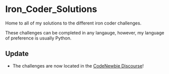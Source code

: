 # Iron_Coder_Solutions
Home to all of my solutions to the different iron coder challenges. 

These challenges can be completed in any langauge, however, my language of preference is usually Python.

## Update
- The challenges are now located in the [CodeNewbie Discourse](http://discourse.codenewbie.org/)!
